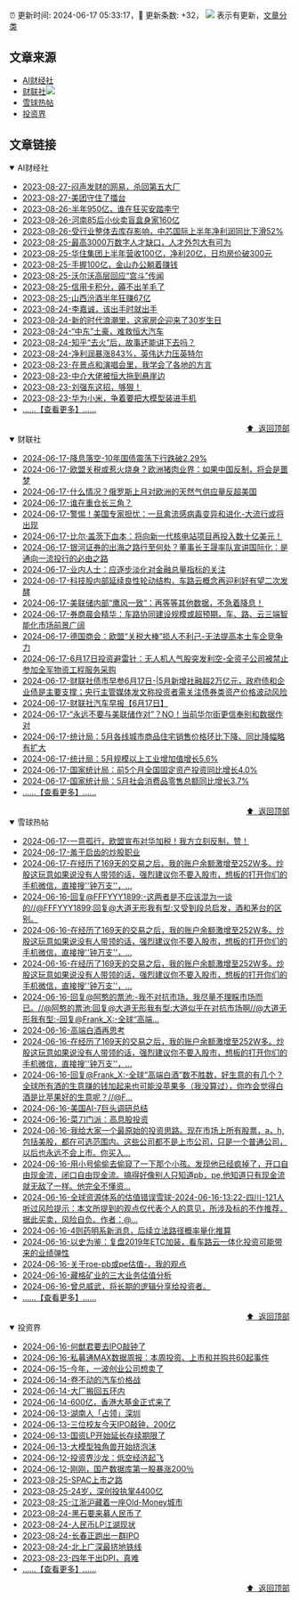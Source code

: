 ##

:alarm_clock: 更新时间: 2024-06-17 05:33:17，:rocket: 更新条数: +32， ![](/assets/dot.png) 表示有更新，[文章分类](/TAGS.md)

## 文章来源

- [AI财经社](#ai财经社)  
- [财联社](#财联社)![](/assets/dot.png)   
- [雪球热帖](#雪球热帖)  
- [投资界](#投资界)  

## 文章链接

<details open>
<summary id="ai财经社">
 AI财经社
</summary>


- [2023-08-27-闷声发财的网易，杀回第五大厂](https://www.aicaijing.com.cn/article/18610)  
- [2023-08-27-美团守住了擂台](https://www.aicaijing.com.cn/article/18611)  
- [2023-08-26-半年950亿，谁在狂买安踏李宁](https://www.aicaijing.com.cn/article/18607)  
- [2023-08-26-河南85后小伙卖盲盒身家160亿](https://www.aicaijing.com.cn/article/18608)  
- [2023-08-26-受行业整体去库存影响，中芯国际上半年净利润同比下滑52%](https://www.aicaijing.com.cn/article/18609)  
- [2023-08-25-最高3000万数字人才缺口，人才外包大有可为](https://www.aicaijing.com.cn/article/18601)  
- [2023-08-25-华住集团上半年营收100亿，净利20亿，日均房价破300元](https://www.aicaijing.com.cn/article/18602)  
- [2023-08-25-手握100亿，金山办公躺着赚钱](https://www.aicaijing.com.cn/article/18603)  
- [2023-08-25-沃尔沃高层回应“宫斗”传闻](https://www.aicaijing.com.cn/article/18604)  
- [2023-08-25-信用卡积分，薅不出羊毛了](https://www.aicaijing.com.cn/article/18605)  
- [2023-08-25-山西汾酒半年狂赚67亿](https://www.aicaijing.com.cn/article/18606)  
- [2023-08-24-李嘉诚，该出手时就出手](https://www.aicaijing.com.cn/article/18596)  
- [2023-08-24-新的时代浪潮里，这家房企迎来了30岁生日](https://www.aicaijing.com.cn/article/18597)  
- [2023-08-24-“中东”土豪，难救恒大汽车](https://www.aicaijing.com.cn/article/18598)  
- [2023-08-24-知乎“去火”后，故事还能讲下去吗？](https://www.aicaijing.com.cn/article/18599)  
- [2023-08-24-净利润暴涨843%，英伟达力压英特尔](https://www.aicaijing.com.cn/article/18600)  
- [2023-08-23-在景点和演唱会里，我学会了各地的方言](https://www.aicaijing.com.cn/article/18591)  
- [2023-08-23-中介大佬被恒大拖到悬崖边](https://www.aicaijing.com.cn/article/18592)  
- [2023-08-23-刘强东这招，够狠！](https://www.aicaijing.com.cn/article/18593)  
- [2023-08-23-华为小米，争着要把大模型装进手机](https://www.aicaijing.com.cn/article/18594)  
- [......【查看更多】......](/details/AI财经社.md)

<div align="right"><a href="#文章来源">⬆ &nbsp;返回顶部</a></div>
</details>

<details open>
<summary id="财联社">
 财联社
</summary>


- [2024-06-17-降息落空-10年国债震荡下行跌破2.29%](https://www.cls.cn/detail/1705943)  
- [2024-06-17-欧盟关税或惹火烧身？欧洲猪肉业界：如果中国反制，将会是噩梦](https://www.cls.cn/detail/1705858)  
- [2024-06-17-什么情况？俄罗斯上月对欧洲的天然气供应量反超美国](https://www.cls.cn/detail/1705867)  
- [2024-06-17-谁在重仓长三角？](https://www.cls.cn/detail/1705811)  
- [2024-06-17-警惕！美国专家担忧：一旦禽流感病毒变异和进化-大流行或将出现](https://www.cls.cn/detail/1705794)  
- [2024-06-17-比尔·盖茨下血本：将向新一代核电站项目再投入数十亿美元！](https://www.cls.cn/detail/1705777)  
- [2024-06-17-银河证券的出海之路行至何处？董事长王晟率队宣讲国际化：是通向一流投行的必由之路](https://www.cls.cn/detail/1705687)  
- [2024-06-17-业内人士：应逐步淡化对金融总量指标的关注](https://www.cls.cn/detail/1705774)  
- [2024-06-17-科技股内部延续良性轮动结构，车路云概念再迎利好有望二次发酵](https://www.cls.cn/detail/1705753)  
- [2024-06-17-美联储内部“鹰风一致”：再等等其他数据，不急着降息！](https://www.cls.cn/detail/1705656)  
- [2024-06-17-券商晨会精华：车路协同建设规模或超预期，车、路、云三端智能化市场前景广阔](https://www.cls.cn/detail/1705673)  
- [2024-06-17-德国商会：欧盟“关税大棒”损人不利己-无法提高本土车企竞争力](https://www.cls.cn/detail/1705674)  
- [2024-06-17-6月17日投资避雷针：无人机人气股突发利空-全资子公司被禁止参加全军物资工程服务采购](https://www.cls.cn/detail/1705682)  
- [2024-06-17-财联社债市早参6月17日-|5月新增社融超2万亿元，政府债和企业债是主要支撑；央行主管媒体发文称投资者需关注债券类资产价格波动风险](https://www.cls.cn/detail/1705675)  
- [2024-06-17-财联社汽车早报【6月17日】](https://www.cls.cn/detail/1705729)  
- [2024-06-17-“永远不要与美联储作对”？NO！当前华尔街更信奉别和数据作对](https://www.cls.cn/detail/1705711)  
- [2024-06-17-统计局：5月各线城市商品住宅销售价格环比下降、同比降幅略有扩大](https://www.cls.cn/detail/1705789)  
- [2024-06-17-统计局：5月规模以上工业增加值增长5.6%](https://www.cls.cn/detail/1705835)  
- [2024-06-17-国家统计局：前5个月全国固定资产投资同比增长4.0%](https://www.cls.cn/detail/1705829)  
- [2024-06-17-国家统计局：5月社会消费品零售总额同比增长3.7%](https://www.cls.cn/detail/1705839)  
- [......【查看更多】......](/details/财联社.md)

<div align="right"><a href="#文章来源">⬆ &nbsp;返回顶部</a></div>
</details>

<details open>
<summary id="雪球热帖">
 雪球热帖
</summary>


- [2024-06-17-一意孤行，欧盟宣布对华加税！我方立刻反制，赞！](https://xueqiu.com/2102262216/294024194)  
- [2024-06-17-羞于启齿的炒股职业](https://xueqiu.com/1760673340/294001387)  
- [2024-06-17-在经历了169天的交易之后，我的账户余额激增至252W多。炒股这玩意如果说没有人带领的话，强烈建议你不要入股市，想板的打开你们的手机微信，直接搜''钟万支''，...](https://xueqiu.com/1775724334/293999877)  
- [2024-06-16-回复@FFFYYY1899:-这两者是不应该混为一谈的//@FFFYYY1899:回复@大道无形我有型:又受到段总启发，酒和茅台的区别。](https://xueqiu.com/1247347556/293997357)  
- [2024-06-16-在经历了169天的交易之后，我的账户余额激增至252W多。炒股这玩意如果说没有人带领的话，强烈建议你不要入股市，想板的打开你们的手机微信，直接搜''钟万支''，...](https://xueqiu.com/5683535438/293999188)  
- [2024-06-16-在经历了169天的交易之后，我的账户余额激增至252W多。炒股这玩意如果说没有人带领的话，强烈建议你不要入股市，想板的打开你们的手机微信，直接搜''钟万支''，...](https://xueqiu.com/2427911058/293998513)  
- [2024-06-16-回复@阿憨的票池:-我不对抗市场，我尽量不理睬市场而已。//@阿憨的票池:回复@大道无形我有型:大道似乎在对抗市场啊//@大道无形我有型:-回复@Frank_X:-全球“高端...](https://xueqiu.com/1247347556/293952426)  
- [2024-06-16-高端白酒再思考](https://xueqiu.com/9742512811/293947479)  
- [2024-06-16-在经历了169天的交易之后，我的账户余额激增至252W多。炒股这玩意如果说没有人带领的话，强烈建议你不要入股市，想板的打开你们的手机微信，直接搜''钟万支''，...](https://xueqiu.com/6562416957/293992766)  
- [2024-06-16-回复@Frank_X:-全球“高端白酒”数不胜数，好生意的有几个？全球所有酒的生意赚的钱加起来也可能没苹果多（我没算过），你咋会觉得白酒是比苹果好的生意呢？//@F...](https://xueqiu.com/1247347556/293939028)  
- [2024-06-16-美国AI-7巨头调研总结](https://xueqiu.com/8029098291/293942392)  
- [2024-06-16-菜刀门派：高息股投资](https://xueqiu.com/1760673340/293945077)  
- [2024-06-16-我给大家一个最原始的投资思路。现在市场上所有股票，a，h,包括美股，都在可选范围内。这些公司都不是上市公司，只是一个普通公司，以后也永远不会上市。你买入...](https://xueqiu.com/9887656769/293947521)  
- [2024-06-16-用小号偷偷去偷窥了一下那个小孩。发现他已经疯掉了，开口自由现金流，闭口自由现金流。搞得好像别人只知道pb，pe,他知道只有现金流就无敌了一样。他完全不懂资...](https://xueqiu.com/9887656769/293957637)  
- [2024-06-16-全球资源体系的估值错误雪球-2024-06-16-13:22-四川-121人听过风险提示：本文所提到的观点仅代表个人的意见，所涉及标的不作推荐，据此买卖，风险自负。作者：@...](https://xueqiu.com/8058064790/293980358)  
- [2024-06-16-4则药明系新消息，后续立法路径概率量化推算](https://xueqiu.com/2864315423/293963468)  
- [2024-06-16-以史为鉴：复盘2019年ETC加装，看车路云一体化投资可能带来的业绩弹性](https://xueqiu.com/3576712780/293973751)  
- [2024-06-16-关于roe-pb或pe估值-，我的观点](https://xueqiu.com/2140389661/293952897)  
- [2024-06-16-藏格矿业的三大业务估值分析](https://xueqiu.com/1674052027/293982290)  
- [2024-06-16-曾总威武，将长期的逻辑分享给投资者。](https://xueqiu.com/7123126150/293980537)  
- [......【查看更多】......](/details/雪球热帖.md)

<div align="right"><a href="#文章来源">⬆ &nbsp;返回顶部</a></div>
</details>

<details open>
<summary id="投资界">
 投资界
</summary>


- [2024-06-16-何猷君要去IPO敲钟了](https://posts.careerengine.us/p/666ee300c3464b78a97c6a76)  
- [2024-06-16-私募通MAX数据周报：本周投资、上市和并购共60起事件](https://posts.careerengine.us/p/666ee3139f458d792278acfa)  
- [2024-06-15-今年，一波创业公司想卖了](https://posts.careerengine.us/p/666d449be60f530537516727)  
- [2024-06-14-卷不动的汽车价格战](https://posts.careerengine.us/p/666bf54cac771b20ea72df0c)  
- [2024-06-14-大厂搬回五环内](https://posts.careerengine.us/p/666bf53d13fe8d207fb35452)  
- [2024-06-14-600亿，香港大基金正式来了](https://posts.careerengine.us/p/666bf53d13fe8d207fb3545a)  
- [2024-06-13-湖南人「占领」深圳](https://posts.careerengine.us/p/666a695ec8aa6c44680643ae)  
- [2024-06-13-三位校友今天IPO敲钟，200亿](https://posts.careerengine.us/p/666a694f2a54a2443d22c870)  
- [2024-06-13-国资LP开始延长存续期限了](https://posts.careerengine.us/p/666a694f2a54a2443d22c878)  
- [2024-06-13-大模型独角兽开始挤泡沫](https://posts.careerengine.us/p/666a694e2a54a2443d22c868)  
- [2024-06-12-投资界沙龙：低空经济起飞](https://posts.careerengine.us/p/6669372685818b606da5039f)  
- [2024-06-12-刚刚，国产数据库第一股暴涨200％](https://posts.careerengine.us/p/66693717038aef5ffa3b71ec)  
- [2023-08-25-SPAC上市之路](https://posts.careerengine.us/p/64e887fc6d861c1f569238db)  
- [2023-08-25-24岁，深创投执掌4400亿](https://posts.careerengine.us/p/64e887fc6d861c1f569238e3)  
- [2023-08-25-江浙沪藏着一座Old-Money城市](https://posts.careerengine.us/p/64e887fd6d861c1f569238eb)  
- [2023-08-24-黑石要来募人民币了](https://posts.careerengine.us/p/64e70b4adda1470469dc5d5c)  
- [2023-08-24-人民币LP江湖现状](https://posts.careerengine.us/p/64e70b5262b03a04a65bf63e)  
- [2023-08-24-长春正跑出一群IPO](https://posts.careerengine.us/p/64e70b5262b03a04a65bf636)  
- [2023-08-24-北上广深最挤地铁线](https://posts.careerengine.us/p/64e70b5a17610b04def3ffee)  
- [2023-08-23-四年干出DPI，真难](https://posts.careerengine.us/p/64e575b0ac29ec5145d4c7d8)  
- [......【查看更多】......](/details/投资界.md)

<div align="right"><a href="#文章来源">⬆ &nbsp;返回顶部</a></div>
</details>
